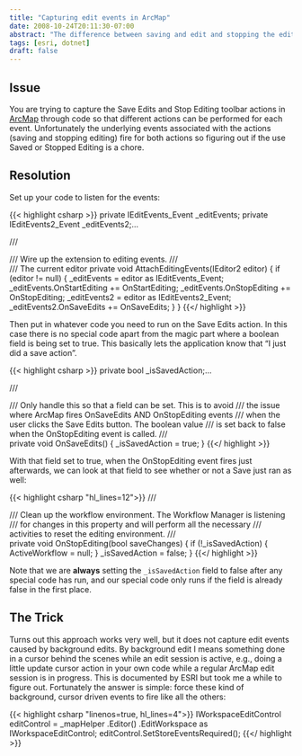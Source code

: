 ```yaml
---
title: "Capturing edit events in ArcMap"
date: 2008-10-24T20:11:30-07:00
abstract: "The difference between saving and edit and stopping the edit process is not immediately clear in ArcMap"
tags: [esri, dotnet]
draft: false
---
```

## Issue

You are trying to capture the Save Edits and Stop Editing toolbar actions in [ArcMap](http://www.esri.com/arcgis) through code so that different actions can be performed for each event. Unfortunately the underlying events associated with the actions (saving and stopping editing) fire for both actions so figuring out if the use Saved or Stopped Editing is a chore.

## Resolution

Set up your code to listen for the events:

{{< highlight csharp >}}
private IEditEvents_Event _editEvents;
private IEditEvents2_Event _editEvents2;...

/// <summary>
/// Wire up the extension to editing events.
/// </summary>
/// <param name="editor">The current editor</param>
private void AttachEditingEvents(IEditor2 editor)
{
 if (editor != null)
 {
 _editEvents = editor as IEditEvents_Event;
 _editEvents.OnStartEditing += OnStartEditing;
 _editEvents.OnStopEditing += OnStopEditing;
 _editEvents2 = editor as IEditEvents2_Event;
 _editEvents2.OnSaveEdits += OnSaveEdits;
 }
}
{{</ highlight >}}

Then put in whatever code you need to run on the Save Edits action. In this case there is no special code apart from the magic part where a boolean field is being set to true. This basically lets the application know that “I just did a save action”.

{{< highlight csharp >}}
private bool _isSavedAction;...

/// <summary>
/// Only handle this so that a field can be set. This is to avoid
/// the issue where ArcMap fires OnSaveEdits AND OnStopEditing events
/// when the user clicks the Save Edits button. The boolean value
/// is set back to false when the OnStopEditing event is called.
/// </summary>
private void OnSaveEdits()
{
 _isSavedAction = true;
}
{{</ highlight >}}

With that field set to true, when the OnStopEditing event fires just afterwards, we can look at that field to see whether or not a Save just ran as well:

{{< highlight csharp "hl_lines=12">}}
/// <summary>
/// Clean up the workflow environment. The Workflow Manager is listening
/// for changes in this property and will perform all the necessary
/// activities to reset the editing environment.
/// </summary>
private void OnStopEditing(bool saveChanges)
{
 if (!_isSavedAction)
 {
 ActiveWorkflow = null;
 }
 _isSavedAction = false;
}
{{</ highlight >}}

Note that we are __always__ setting the `_isSavedAction` field to false after any special code has run, and our special code only runs if the field is already false in the first place.

## The Trick

Turns out this approach works very well, but it does not capture edit events caused by background edits. By background edit I means something done in a cursor behind the scenes while an edit session is active, e.g., doing a little update cursor action in your own code while a regular ArcMap edit session is in progress. This is documented by ESRI but took me a while to figure out. Fortunately the answer is simple: force these kind of background, cursor driven events to fire like all the others:

{{< highlight csharp "linenos=true, hl_lines=4">}}
IWorkspaceEditControl editControl = _mapHelper
 .Editor()
 .EditWorkspace as IWorkspaceEditControl;
editControl.SetStoreEventsRequired();
{{</ highlight >}}